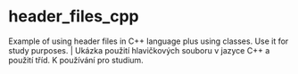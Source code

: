 # header_files_cpp
Example of using header files in C++ language plus using classes. Use it for study purposes. | Ukázka použití hlavičkových souboru v jazyce C++ a použití tříd. K používání pro studium.
